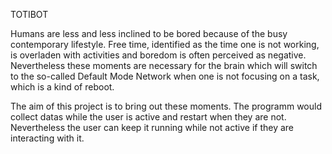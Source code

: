 TOTIBOT

Humans are less and less inclined to be bored because of the busy contemporary lifestyle. Free time, identified as the time one is not working, is overladen with activities and boredom is often perceived as negative.
Nevertheless these moments are necessary for the brain which will switch to the so-called Default Mode Network when one is not focusing on a task, which is a kind of reboot.

The aim of this project is to bring out these moments. The programm would collect datas while the user is active and restart 
when they are not. Nevertheless the user can keep it running while not active if they are interacting with it.